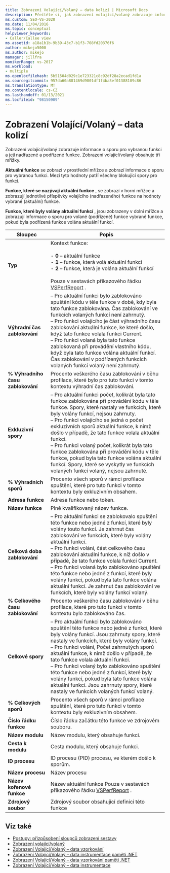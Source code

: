 ```yaml
---
title: Zobrazení Volající/Volaný – data kolizí | Microsoft Docs
description: Přečtěte si, jak zobrazení volající/volaný zobrazuje informace o sporu pro vybranou funkci a její nadřazené a podřízené funkce v Prohlížeč výkonu.
ms.custom: SEO-VS-2020
ms.date: 11/04/2016
ms.topic: conceptual
helpviewer_keywords:
- Caller/Callee view
ms.assetid: a18a1b1b-9b39-43c7-b1f3-708fd20376f6
author: mikejo5000
ms.author: mikejo
manager: jillfra
monikerRange: vs-2017
ms.workload:
- multiple
ms.openlocfilehash: 5b51504d029c1e723321c8c92df28a2ecad1fd1a
ms.sourcegitcommit: 957da60a881469d9001df1f4ba3ef01388109c86
ms.translationtype: MT
ms.contentlocale: cs-CZ
ms.lasthandoff: 01/13/2021
ms.locfileid: "98150909"
---
```

# <a name="callercallee-view----contention-data"></a>Zobrazení Volající/Volaný – data kolizí
Zobrazení volající/volaný zobrazuje informace o sporu pro vybranou funkci a její nadřazené a podřízené funkce. Zobrazení volající/volaný obsahuje tři mřížky.

 **Aktuální funkce** se zobrazí v prostřední mřížce a zobrazí informace o sporu pro vybranou funkci. Mezi tyto hodnoty patří všechny blokující spory pro funkci.

 **Funkce, které se nazývají aktuální funkce** , se zobrazí v horní mřížce a zobrazují jednotlivé příspěvky volajícího (nadřazeného) funkce na hodnoty vybrané (aktuální) funkce.

 **Funkce, které byly volány aktuální funkcí** , jsou zobrazeny v dolní mřížce a zobrazují informace o sporu pro volané (podřízené) funkce vybrané funkce, pokud byla podřízená funkce volána aktuální funkcí.

|Sloupec|Popis|
|------------|-----------------|
|**Typ**|Kontext funkce:<br /><br /> -   **0** – aktuální funkce<br />-   **1** – funkce, která volá aktuální funkci<br />-   **2** – funkce, která je volána aktuální funkcí<br /><br /> Pouze v sestavách příkazového řádku [VSPerfReport](../profiling/vsperfreport.md) .|
|**Výhradní čas zablokování**|– Pro aktuální funkci bylo zablokováno spuštění kódu v těle funkce v době, kdy byla tato funkce zablokována. Čas zablokování ve funkcích volaných funkcí není zahrnutý.<br />– Pro funkci volajícího je část výhradního času zablokování aktuální funkce, ke které došlo, když tato funkce volala funkci Current.<br />– Pro funkci volaná byla tato funkce zablokovaná při provádění vlastního kódu, když byla tato funkce volána aktuální funkcí. Čas zablokování v podřízených funkcích volaných funkcí volaný není zahrnutý.|
|**% Výhradního času zablokování**|Procento veškerého času zablokování v běhu profilace, které bylo pro tuto funkci v tomto kontextu výhradní čas zablokování.|
|**Exkluzivní spory**|– Pro aktuální funkci počet, kolikrát byla tato funkce zablokována při provádění kódu v těle funkce. Spory, které nastaly ve funkcích, které byly volány funkcí, nejsou zahrnuty.<br />– Pro funkci volajícího se jedná o počet exkluzivních sporů aktuální funkce, k nimž došlo v případě, že tato funkce volala aktuální funkci.<br />– Pro funkci volaný počet, kolikrát byla tato funkce zablokována při provádění kódu v těle funkce, pokud byla tato funkce volána aktuální funkcí. Spory, které se vyskytly ve funkcích volaných funkcí volaný, nejsou zahrnuté.|
|**% Výhradních sporů**|Procento všech sporů v rámci profilace spuštění, které pro tuto funkci v tomto kontextu byly exkluzivním obsahem.|
|**Adresa funkce**|Adresa funkce nebo token.|
|**Název funkce**|Plně kvalifikovaný název funkce.|
|**Celková doba zablokování**|– Pro aktuální funkci se zablokovalo spuštění této funkce nebo jedné z funkcí, které byly volány touto funkcí. Je zahrnut čas zablokování ve funkcích, které byly volány aktuální funkcí.<br />– Pro funkci volání, část celkového času zablokování aktuální funkce, k níž došlo v případě, že tato funkce volala funkci Current.<br />– Pro funkci volaná bylo zablokováno spuštění této funkce nebo jedné z funkcí, které byly volány funkcí, pokud byla tato funkce volána aktuální funkcí. Je zahrnut čas zablokování ve funkcích, které byly volány funkcí volaný.|
|**% Celkového času zablokování**|Procento veškerého času zablokování v běhu profilace, které pro tuto funkci v tomto kontextu bylo zablokováno čas.|
|**Celkové spory**|– Pro aktuální funkci bylo zablokováno spuštění této funkce nebo jedné z funkcí, které byly volány funkcí. Jsou zahrnuty spory, které nastaly ve funkcích, které byly volány funkcí.<br />– Pro funkci volání, Počet zahrnutých sporů aktuální funkce, k nimž došlo v případě, že tato funkce volala aktuální funkci.<br />– Pro funkci volaný bylo zablokováno spuštění této funkce nebo jedné z funkcí, které byly volány funkcí, pokud byla tato funkce volána aktuální funkcí. Jsou zahrnuty spory, které nastaly ve funkcích volaných funkcí volaný.|
|**% Celkových sporů**|Procento všech sporů v rámci profilace spuštění, které pro tuto funkci v tomto kontextu byly exkluzivním obsahem.|
|**Číslo řádku funkce**|Číslo řádku začátku této funkce ve zdrojovém souboru.|
|**Název modulu**|Název modulu, který obsahuje funkci.|
|**Cesta k modulu**|Cesta modulu, který obsahuje funkci.|
|**ID procesu**|ID procesu (PID) procesu, ve kterém došlo k sporům.|
|**Název procesu**|Název procesu|
|**Název kořenové funkce**|Název aktuální funkce Pouze v sestavách příkazového řádku [VSPerfReport](../profiling/vsperfreport.md) .|
|**Zdrojový soubor**|Zdrojový soubor obsahující definici této funkce|

## <a name="see-also"></a>Viz také
- [Postupy: přizpůsobení sloupců zobrazení sestavy](../profiling/how-to-customize-report-view-columns.md)
- [Zobrazení volající/volaný](../profiling/caller-callee-view.md)
- [Zobrazení Volající/Volaný – data vzorkování](../profiling/caller-callee-view-sampling-data.md)
- [Zobrazení Volající/Volaný – data instrumentace paměti .NET](../profiling/caller-callee-view-net-memory-instrumentation-data.md)
- [Zobrazení Volající/Volaný – data vzorkování paměti .NET](../profiling/caller-callee-view-dotnet-memory-sampling-data.md)
- [Zobrazení Volající/Volaný – data instrumentace](../profiling/caller-callee-view-instrumentation-data.md)
